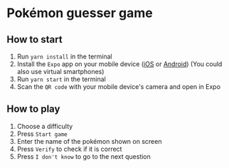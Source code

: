 # Pokémon guesser game

## How to start

1. Run `yarn install` in the terminal
2. Install the `Expo` app on your mobile device ([iOS](https://apps.apple.com/us/app/expo-go/id982107779) or [Android](https://play.google.com/store/apps/details?id=host.exp.exponent&hl=nl&gl=US)) (You could also use virtual smartphones)
3. Run `yarn start` in the terminal
4. Scan the `QR code` with your mobile device's camera and open in Expo

## How to play

1. Choose a difficulty
2. Press `Start game`
3. Enter the name of the pokémon shown on screen
4. Press `Verify` to check if it is correct
5. Press `I don't know` to go to the next question
